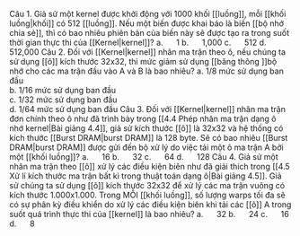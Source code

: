 Câu 1. Giả sử một kernel được khởi động với 1000 khối [[luồng]], mỗi [[khối luồng|khối]] có 512 [[luồng]]. Nếu một biến được khai báo là biến [[bộ nhớ chia sẻ]], thì có bao nhiêu phiên bản của biến này sẽ được tạo ra trong suốt thời gian thực thi của [[Kernel|kernel]]?
a.      1
b.      1,000
c.      512
d.      512,000
Câu 2. Đối với [[Kernel|kernel]] nhân ma trận theo ô, nếu chúng ta sử dụng [[ô]] kích thước 32x32, thì mức giảm sử dụng [[băng thông ]]bộ nhớ cho các ma trận đầu vào A và B là bao nhiêu?
a. 1/8 mức sử dụng ban đầu  
b. 1/16 mức sử dụng ban đầu  
c. 1/32 mức sử dụng ban đầu  
d. 1/64 mức sử dụng ban đầu
Câu 3. Đối với [[Kernel|kernel]] nhân ma trận đơn chính theo ô như đã trình bày trong [[4.4 Phép nhân ma trận dạng ô nhớ kernel|Bài giảng 4.4]], giả sử kích thước [[ô]] là 32x32 và hệ thống có kích thước [[Burst DRAM|burst DRAM]] là 128 byte. Sẽ có bao nhiêu [[Burst DRAM|burst DRAM]] được gửi đến bộ xử lý do việc tải một ô ma trận A bởi một [[khối luồng]]?
a.      16
b.      32
c.      64
d.      128
Câu 4. Giả sử một nhân ma trận theo [[ô]] xử lý các điều kiện biên như đã giải thích trong [[4.5 Xử lí kích thước ma trận bất kì trong thuật toán dạng ô|Bài giảng 4.5]]. Giả sử chúng ta sử dụng [[ô]] kích thước 32x32 để xử lý các ma trận vuông có kích thước 1.000x1.000. Trong MỖI [[khối luồng]], số lượng warps tối đa sẽ có sự phân kỳ điều khiển do xử lý các điều kiện biên khi tải các [[ô]] A trong suốt quá trình thực thi của [[kernel]] là bao nhiêu?
a.      32
b.      24
c.      16
d.      8
